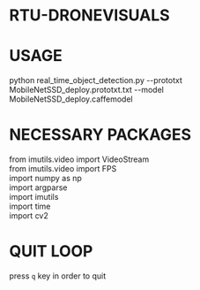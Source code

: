 # RTU-DRONEVISUALS

# USAGE
python real_time_object_detection.py --prototxt MobileNetSSD_deploy.prototxt.txt --model MobileNetSSD_deploy.caffemodel

# NECESSARY PACKAGES
from imutils.video import VideoStream <br>
from imutils.video import FPS <br>
import numpy as np <br>
import argparse <br>
import imutils <br>
import time <br>
import cv2 <br>

# QUIT LOOP
press `q` key in order to quit
